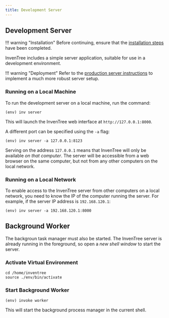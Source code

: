 ```yaml
---
title: Development Server
---
```


## Development Server

!!! warning "Installation"
    Before continuing, ensure that the [installation steps](./install.md) have been completed.

InvenTree includes a simple server application, suitable for use in a development environment.

!!! warning "Deployment"
    Refer to the [production server instructions](./production.md) to implement a much more robust server setup.

### Running on a Local Machine

To run the development server on a local machine, run the command:

```
(env) inv server
```

This will launch the InvenTree web interface at `http://127.0.0.1:8000`.

A different port can be specified using the `-a` flag:

```
(env) inv server -a 127.0.0.1:8123
```

Serving on the address `127.0.0.1` means that InvenTree will only be available *on that computer*. The server will be accessible from a web browser on the same computer, but not from any other computers on the local network.

### Running on a Local Network

To enable access to the InvenTree server from other computers on a local network, you need to know the IP of the computer running the server. For example, if the server IP address is `192.168.120.1`:

```
(env) inv server -a 192.168.120.1:8000
```

## Background Worker

The backgroun task manager must also be started. The InvenTree server is already running in the foreground, so open a *new shell window* to start the server.

### Activate Virtual Environment

```
cd /home/inventree
source ./env/bin/activate
```

### Start Background Worker

```
(env) invoke worker
```

This will start the background process manager in the current shell.
